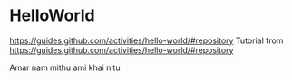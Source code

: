 # HelloWorld
https://guides.github.com/activities/hello-world/#repository
Tutorial from https://guides.github.com/activities/hello-world/#repository

Amar nam mithu ami khai nitu
